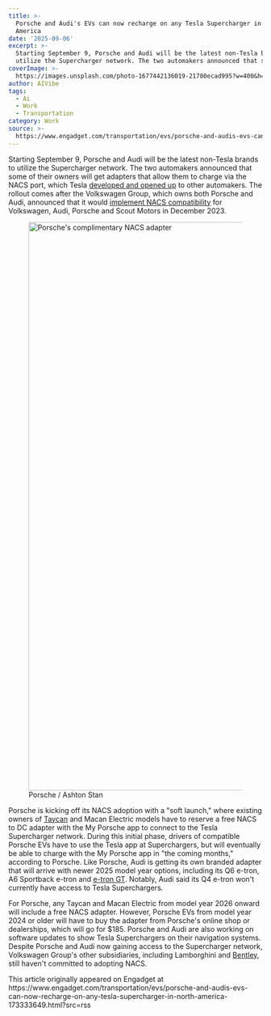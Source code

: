 ```yaml
---
title: >-
  Porsche and Audi's EVs can now recharge on any Tesla Supercharger in North
  America
date: '2025-09-06'
excerpt: >-
  Starting September 9, Porsche and Audi will be the latest non-Tesla brands to
  utilize the Supercharger network. The two automakers announced that some...
coverImage: >-
  https://images.unsplash.com/photo-1677442136019-21780ecad995?w=400&h=200&fit=crop&auto=format
author: AIVibe
tags:
  - Ai
  - Work
  - Transportation
category: Work
source: >-
  https://www.engadget.com/transportation/evs/porsche-and-audis-evs-can-now-recharge-on-any-tesla-supercharger-in-north-america-173333649.html?src=rss
---
```

<p>Starting September 9, Porsche and Audi will be the latest non-Tesla brands to utilize the Supercharger network. The two automakers announced that some of their owners will get adapters that allow them to charge via the NACS port, which Tesla <a data-i13n="elm:context_link;elmt:doNotAffiliate;cpos:1;pos:1" class="no-affiliate-link" href="https://www.engadget.com/tesla-is-offering-its-proprietary-charge-connector-as-a-new-north-american-standard-193223322.html">developed and opened up</a> to other automakers. The rollout comes after the Volkswagen Group, which owns both Porsche and Audi, announced that it would <a data-i13n="elm:context_link;elmt:doNotAffiliate;cpos:2;pos:1" class="no-affiliate-link" href="https://www.engadget.com/volkswagen-finally-confirms-itll-switch-its-evs-to-teslas-charging-standard-101517391.html">implement NACS compatibility</a> for Volkswagen, Audi, Porsche and Scout Motors in December 2023.</p>
<figure><img src="https://s.yimg.com/os/creatr-uploaded-images/2025-09/c103f5d0-8b42-11f0-bfef-736d36ac77e9" data-crop-orig-src="https://s.yimg.com/os/creatr-uploaded-images/2025-09/c103f5d0-8b42-11f0-bfef-736d36ac77e9" style="height:1125px;width:2000px;" alt="Porsche&#39;s complimentary NACS adapter" data-uuid="5ebcd292-cd9e-34b7-859a-52e4e1b65e41"><figcaption></figcaption><div class="photo-credit">Porsche / Ashton Stan</div></figure>
<p>Porsche is kicking off its NACS adoption with a &quot;soft launch,&quot; where existing owners of <a data-i13n="elm:context_link;elmt:doNotAffiliate;cpos:3;pos:1" class="no-affiliate-link" href="https://www.engadget.com/porsches-new-taycan-evs-have-more-range-faster-acceleration-and-a-higher-price-123514002.html">Taycan</a> and Macan  Electric models have to reserve a free NACS to DC adapter with the My Porsche app to connect to the Tesla Supercharger network. During this initial phase, drivers of compatible Porsche EVs have to use the Tesla app at Superchargers, but will eventually be able to charge with the My Porsche app in &quot;the coming months,&quot; according to Porsche. Like Porsche, Audi is getting its own branded adapter that will arrive with newer 2025 model year options, including its Q6 e-tron, A6 Sportback e-tron and <a data-i13n="elm:context_link;elmt:doNotAffiliate;cpos:4;pos:1" class="no-affiliate-link" href="https://www.engadget.com/transportation/evs/audis-refreshed-rs-e-tron-gt-performance-brings-shocking-speed-for-a-premium-price-130154710.html">e-tron GT</a>. Notably, Audi said its Q4 e-tron won&#39;t currently have access to Tesla Superchargers.</p>
<span id="end-legacy-contents"></span><p>For Porsche, any Taycan and Macan Electric from model year 2026 onward will include a free NACS adapter. However, Porsche EVs from model year 2024 or older will have to buy the adapter from Porsche&#39;s online shop or dealerships, which will go for $185. Porsche and Audi are also working on software updates to show Tesla Superchargers on their navigation systems. Despite Porsche and Audi now gaining access to the Supercharger network, Volkswagen Group&#39;s other subsidiaries, including Lamborghini and <a data-i13n="elm:context_link;elmt:doNotAffiliate;cpos:5;pos:1" class="no-affiliate-link" href="https://www.engadget.com/bentley-plugin-hybrid-ev-2026-094121635.html">Bentley</a>, still haven&#39;t committed to adopting NACS.</p>This article originally appeared on Engadget at https://www.engadget.com/transportation/evs/porsche-and-audis-evs-can-now-recharge-on-any-tesla-supercharger-in-north-america-173333649.html?src=rss
